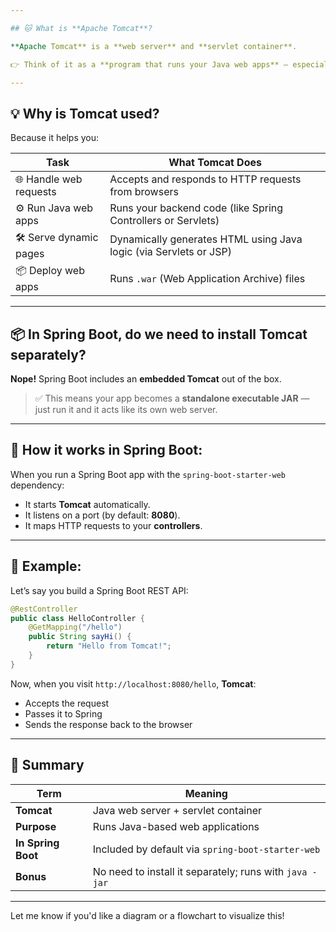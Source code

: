 ```yaml
---

## 🐱 What is **Apache Tomcat**?

**Apache Tomcat** is a **web server** and **servlet container**.

👉 Think of it as a **program that runs your Java web apps** — especially the ones using **Java Servlets** and **JavaServer Pages (JSP)**.

---
```


## 💡 Why is Tomcat used?

Because it helps you:

| Task                   | What Tomcat Does                                                  |
| ---------------------- | ----------------------------------------------------------------- |
| 🌐 Handle web requests | Accepts and responds to HTTP requests from browsers               |
| ⚙️ Run Java web apps   | Runs your backend code (like Spring Controllers or Servlets)      |
| 🛠 Serve dynamic pages  | Dynamically generates HTML using Java logic (via Servlets or JSP) |
| 📦 Deploy web apps     | Runs `.war` (Web Application Archive) files                       |

---

## 📦 In **Spring Boot**, do we need to install Tomcat separately?

**Nope!**
Spring Boot includes an **embedded Tomcat** out of the box.

> ✅ This means your app becomes a **standalone executable JAR** — just run it and it acts like its own web server.

---

## 🧠 How it works in Spring Boot:

When you run a Spring Boot app with the `spring-boot-starter-web` dependency:

- It starts **Tomcat** automatically.
- It listens on a port (by default: **8080**).
- It maps HTTP requests to your **controllers**.

---

## 🧪 Example:

Let’s say you build a Spring Boot REST API:

```java
@RestController
public class HelloController {
    @GetMapping("/hello")
    public String sayHi() {
        return "Hello from Tomcat!";
    }
}
```

Now, when you visit `http://localhost:8080/hello`, **Tomcat**:

- Accepts the request
- Passes it to Spring
- Sends the response back to the browser

---

## 🔁 Summary

| Term               | Meaning                                                 |
| ------------------ | ------------------------------------------------------- |
| **Tomcat**         | Java web server + servlet container                     |
| **Purpose**        | Runs Java-based web applications                        |
| **In Spring Boot** | Included by default via `spring-boot-starter-web`       |
| **Bonus**          | No need to install it separately; runs with `java -jar` |

---

Let me know if you'd like a diagram or a flowchart to visualize this!
